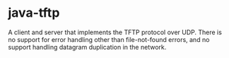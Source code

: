 # java-tftp

A client and server that implements the TFTP protocol over UDP. There is no support for error handling other than file-not-found errors, and no support handling datagram duplication in the network.
